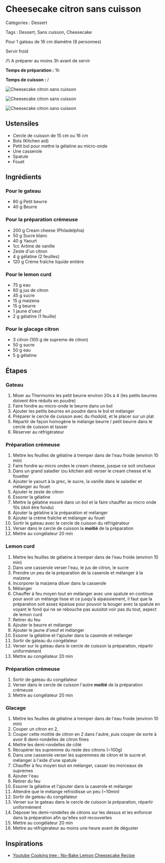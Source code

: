 # Cheesecake citron sans cuisson

Catégories : Dessert

Tags : Dessert, Sans cuisson, Cheesecake

Pour 1 gateau de 16 cm diamètre (8 personnes)

Servir froid

/!\\ A préparer au moins 3h avant de servir

**Temps de préparation :** 1h

**Temps de cuisson :** /

![Cheesecake citron sans cuisson](./Cheesecake_citron_sans_cuisson_1.jpg)

![Cheesecake citron sans cuisson](./Cheesecake_citron_sans_cuisson_2.jpg)

![Cheesecake citron sans cuisson](./Cheesecake_citron_sans_cuisson_3.jpg)

## Ustensiles

* Cercle de cuisson de 15 cm ou 16 cm
* Bols (Kitchen aid)
* Petit bol pour mettre la gélatine au micro-onde
* Une casserole
* Spatule
* Fouet

## Ingrédients

### Pour le gateau

* 80 g Petit beurre
* 40 g Beurre

### Pour la préparation crémeuse

* 200 g Cream cheese (Philadelphia)
* 50 g Sucre blanc
* 40 g Yaourt
* 1cc Arôme de vanille
* Zeste d'un citron
* 4 g gélatine (2 feuilles)
* 120 g Crème fraîche liquide entière

### Pour le lemon curd

* 75 g eau
* 60 g jus de citron
* 45 g sucre
* 15 g maizena
* 15 g beurre
* 1 jaune d'oeuf
* 2 g gélatine (1 feuille)

### Pour le glacage citron

* 3 citron (100 g de supreme de citron)
* 50 g sucre
* 50 g eau
* 5 g gélatine

## Étapes

### Gateau

1. Mixer au Thermomix les petit beurre environ 20s à 4 (les petits beurres doivent être réduits en poudre)
2. Faire fondre au micro-onde le beurre dans un bol
3. Ajouter les petits beurres en poudre dans le bol et mélanger
4. Préparer le cercle de cuisson avec du rhodoïd, et le placer sur un plat
5. Répartir de façon homogène le mélange beurre / petit beurre dans le cercle de cuisson et tasser
6. Réserver au réfrigérateur

### Préparation crémeuse

1. Mettre les feuilles de gélatine à tremper dans de l'eau froide (environ 10 min)
2. Faire fondre au micro ondes le cream cheese, jusque ce soit onctueux
3. Dans un grand saladier (ou kitchen aid) verser le cream cheese et le fouetter
4. Ajouter le yaourt à la grec, le sucre, la vanille dans le saladier et mélanger au fouet
5. Ajouter le zeste de citron
6. Essorer la gélatine
7. Mettre la gélatine essoré dans un bol et la faire chauffer au micro onde 10s (doit être fondu)
8. Ajouter la gélatine à la préparation et mélanger
9. Ajouter la crème fraîche et mélanger au fouet
10. Sortir le gateau avec le cercle de cuisson du réfrigérateur
11. Verser dans le cercle de cuisson la **moitié** de la préparation
12. Mettre au congélateur 20 min

### Lemon curd

1. Mettre les feuilles de gélatine à tremper dans de l'eau froide (environ 10 min)
2. Dans une casserole verser l'eau, le jus de citron, le sucre
3. Prendre un peu de la préparation de la caserole et mélanger à la maizena
4. Incorporer la maizena diluer dans la casserole
5. Mélanger
6. Chauffer à feu moyen tout en mélanger avec une spatule en continue pour avoir un mélange lisse et ce jusqu'à aipaissiement, il faut que la préparation soit assez épaisse pour pouvoir la bouger avec la spatule en voyant le fond qui ne se rebouche pas aussitot voir pas du tout, aspect de lemon curd
7. Retirer du feu
8. Ajouter le beurre et mélanger
9. Ajouter le jaune d'oeuf et mélanger
8. Essorer la gélatine et l'ajouter dans la caserole et mélanger
10. Sortir de gateau du congélateur
11. Verser sur le gateau dans le cercle de cuisson la préparation, répartir uniformément
12. Mettre au congélateur 20 min

### Préparation crémeuse

1. Sortir de gateau du congélateur
2. Verser dans le cercle de cuisson l'autre **moitié** de la préparation crémeuse
3. Mettre au congélateur 20 min

### Glacage

1. Mettre les feuilles de gélatine à tremper dans de l'eau froide (environ 10 min)
2. Couper un citron en 2, 
3. Couper cette moitité de citron en 2 dans l'autre, puis couper de sorte à avoir 8 demi-rondelles de citron fines
4. Mettre les demi-rondelles de côté
5. Récupérer les supremme du reste des citrons (~100g)
6. Dans une casserole verser les supremmes de citron et le sucre et mélanger à l'aide d'une spatule
7.  Chauffer à feu moyen tout en mélanger, casser les morceaux de supremes
8.  Ajouter l'eau
9.  Retirer du feu
10. Essorer la gélatine et l'ajouter dans la caserole et mélanger
11. Attendre que le mélange refroidisse un peu (~10min)
12. Sortir de gateau du congélateur
13. Verser sur le gateau dans le cercle de cuisson la préparation, répartir uniformément
14. Déposer les demi-rondelles de citrons sur les dessus et les enfoncer dans la préparation afin qu'elles soit recouvertes
15. Mettre au congélateur 20 min
15. Mettre au réfrigérateur au moins une heure avant de déguster

## Inspirations

* [Youtube Cooking tree : No-Bake Lemon Cheesecake Recipe](https://www.youtube.com/watch?v=TJgqyUUNYhA)
